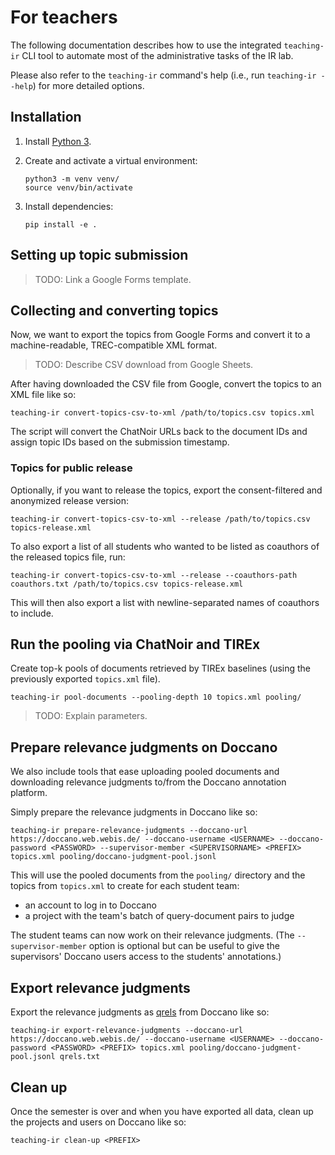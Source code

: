 # For teachers

The following documentation describes how to use the integrated `teaching-ir` CLI tool to automate most of the administrative tasks of the IR lab.

Please also refer to the `teaching-ir` command's help (i.e., run `teaching-ir --help`) for more detailed options.

## Installation

1. Install [Python 3](https://python.org/downloads/).
2. Create and activate a virtual environment:

    ```shell
    python3 -m venv venv/
    source venv/bin/activate
    ```

3. Install dependencies:

    ```shell
    pip install -e .
    ```

## Setting up topic submission

> TODO: Link a Google Forms template.

## Collecting and converting topics

Now, we want to export the topics from Google Forms and convert it to a machine-readable, TREC-compatible XML format.

> TODO: Describe CSV download from Google Sheets.

After having downloaded the CSV file from Google, convert the topics to an XML file like so:

```shell
teaching-ir convert-topics-csv-to-xml /path/to/topics.csv topics.xml
```

The script will convert the ChatNoir URLs back to the document IDs and assign topic IDs based on the submission timestamp.

### Topics for public release

Optionally, if you want to release the topics, export the consent-filtered and anonymized release version:

```shell
teaching-ir convert-topics-csv-to-xml --release /path/to/topics.csv topics-release.xml
```

To also export a list of all students who wanted to be listed as coauthors of the released topics file, run:

```shell
teaching-ir convert-topics-csv-to-xml --release --coauthors-path coauthors.txt /path/to/topics.csv topics-release.xml
```

This will then also export a list with newline-separated names of coauthors to include.

## Run the pooling via ChatNoir and TIREx

Create top-k pools of documents retrieved by TIREx baselines (using the previously exported `topics.xml` file).

```shell
teaching-ir pool-documents --pooling-depth 10 topics.xml pooling/
```

> TODO: Explain parameters.

## Prepare relevance judgments on Doccano

We also include tools that ease uploading pooled documents and downloading relevance judgments to/from the Doccano annotation platform.

Simply prepare the relevance judgments in Doccano like so:

```shell
teaching-ir prepare-relevance-judgments --doccano-url https://doccano.web.webis.de/ --doccano-username <USERNAME> --doccano-password <PASSWORD> --supervisor-member <SUPERVISORNAME> <PREFIX> topics.xml pooling/doccano-judgment-pool.jsonl
```

This will use the pooled documents from the `pooling/` directory and the topics from `topics.xml` to create for each student team:

- an account to log in to Doccano
- a project with the team's batch of query-document pairs to judge

The student teams can now work on their relevance judgments.
(The `--supervisor-member` option is optional but can be useful to give the supervisors' Doccano users access to the students' annotations.)

## Export relevance judgments

Export the relevance judgments as [qrels](https://trec.nist.gov/data/qrels_eng/) from Doccano like so:

```shell
teaching-ir export-relevance-judgments --doccano-url https://doccano.web.webis.de/ --doccano-username <USERNAME> --doccano-password <PASSWORD> <PREFIX> topics.xml pooling/doccano-judgment-pool.jsonl qrels.txt
```

## Clean up

Once the semester is over and when you have exported all data, clean up the projects and users on Doccano like so:

```shell
teaching-ir clean-up <PREFIX>
```
